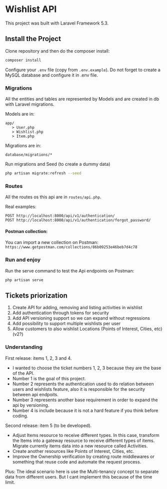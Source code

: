 # Wishlist API

This project was built with Laravel Framework 5.3.

## Install the Project

Clone repository and then do the composer install:

```bash
composer install
```

Configure your ```.env``` file (copy from ```.env.example```). Do not forget to create a MySQL database and configure it in .env file.

### Migrations

All the entities and tables are represented by Models and are created in db with Laravel migrations.

Models are in:

```
app/
   > User.php
   > Wishlist.php
   > Item.php
```

Migrations are in:

```
database/migrations/*
```

Run migrations and Seed (to create a dummy data)

```bash
php artisan migrate:refresh --seed
```

### Routes

All the routes os this api are in ```routes/api.php```.

Real examples:

```
POST http://localhost:8000/api/v1/authentication/
POST http://localhost:8000/api/v1/authentication/forgot_password/
```

#### Postman collection:

You can import a new collection on Postman: ```https://www.getpostman.com/collections/86b09253e46beb7d4c78```

### Run and enjoy

Run the serve command to test the Api endpoints on Postman:

```bash
php artisan serve
```

## Tickets priorization

1. Create API for adding, removing and listing activities in wishlist
2. Add authentication through tokens for security
3. Add API versioning support so we can expand without regressions
4. Add possibility to support multiple wishlists per user
5. Allow customers to also wishlist Locations (Points of Interest, Cities, etc) (v2?)

### Understanding

First release: items 1, 2, 3 and 4.

* I wanted to choose the ticket numbers 1, 2, 3 because they are the base of the API.
* Number 1 is the goal of this project.
* Number 2 represents the authentication used to do relation between users and wishlists feature, also it is responsible for the security between api endpoits.
* Number 3 represents another base requirement in order to expand the api by versioning.
* Number 4 is include because it is not a hard feature if you think before coding.

Second release: item 5 (to be developed).

* Adjust Items resource to receive different types. In this case, transform the Items into a gateway resource to receive different types of items. Migrate currently items data into a new resource called Activities.
* Create another resources like Points of Interest, Cities, etc.
* Improve the Ownership verification by creating route middlewares or something that reuse code and automate the request process.

Plus: The ideal scenario here is use the Multi-tenancy concept to separate data from different users. But I cant implement this because of the time limit.
